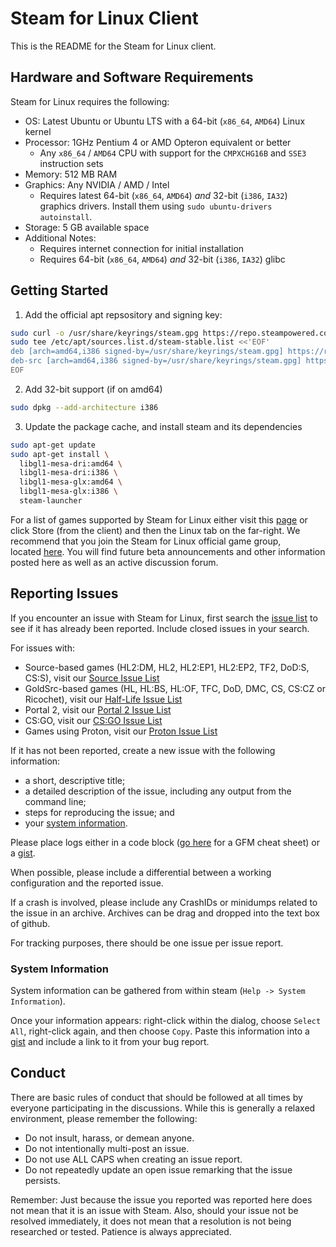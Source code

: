 Steam for Linux Client
======================

This is the README for the Steam for Linux client.

Hardware and Software Requirements
----------------------------------
Steam for Linux requires the following:

- OS: Latest Ubuntu or Ubuntu LTS with a 64-bit (`x86_64`, `AMD64`) Linux kernel
- Processor: 1GHz Pentium 4 or AMD Opteron equivalent or better
    - Any `x86_64` / `AMD64` CPU with support for the `CMPXCHG16B` and `SSE3` instruction sets
- Memory: 512 MB RAM
- Graphics: Any NVIDIA / AMD / Intel
    - Requires latest 64-bit (`x86_64`, `AMD64`) *and* 32-bit (`i386`, `IA32`) graphics drivers. Install them using `sudo ubuntu-drivers autoinstall`.
- Storage: 5 GB available space
- Additional Notes:
    - Requires internet connection for initial installation
    - Requires 64-bit (`x86_64`, `AMD64`) *and* 32-bit (`i386`, `IA32`) glibc

Getting Started
---------------

1. Add the official apt repsository and signing key:
```bash
sudo curl -o /usr/share/keyrings/steam.gpg https://repo.steampowered.com/steam/archive/stable/steam.gpg
sudo tee /etc/apt/sources.list.d/steam-stable.list <<'EOF'
deb [arch=amd64,i386 signed-by=/usr/share/keyrings/steam.gpg] https://repo.steampowered.com/steam/ stable steam
deb-src [arch=amd64,i386 signed-by=/usr/share/keyrings/steam.gpg] https://repo.steampowered.com/steam/ stable steam
EOF
```
2. Add 32-bit support (if on amd64)
```bash
sudo dpkg --add-architecture i386
```
3. Update the package cache, and install steam and its dependencies
```bash
sudo apt-get update
sudo apt-get install \
  libgl1-mesa-dri:amd64 \
  libgl1-mesa-dri:i386 \
  libgl1-mesa-glx:amd64 \
  libgl1-mesa-glx:i386 \
  steam-launcher
```

For a list of games supported by Steam for Linux either visit this [page](https://support.steampowered.com/kb_article.php?ref=8495-OKZC-0159) or click Store (from the client) and then the Linux tab on the far-right. We recommend that you join the Steam for Linux official game group, located [here](http://steamcommunity.com/app/221410). You will find future beta announcements and other information posted here as well as an active discussion forum.

Reporting Issues
----------------

If you encounter an issue with Steam for Linux, first search the [issue list](https://github.com/ValveSoftware/steam-for-linux/issues) to see if it has already been reported. Include closed issues in your search.

For issues with:

* Source-based games (HL2:DM, HL2, HL2:EP1, HL2:EP2, TF2, DoD:S, CS:S), visit our [Source Issue List](https://github.com/ValveSoftware/Source-1-Games/issues)
* GoldSrc-based games (HL, HL:BS, HL:OF, TFC, DoD, DMC, CS, CS:CZ or Ricochet), visit our [Half-Life Issue List](https://github.com/ValveSoftware/halflife/issues)
* Portal 2, visit our [Portal 2 Issue List](https://github.com/ValveSoftware/portal2/issues)
* CS:GO, visit our [CS:GO Issue List](https://github.com/ValveSoftware/csgo-osx-linux/issues)
* Games using Proton, visit our [Proton Issue List](https://github.com/ValveSoftware/Proton/issues)

If it has not been reported, create a new issue with the following information:

- a short, descriptive title;
- a detailed description of the issue, including any output from the command line;
- steps for reproducing the issue; and
- your [system information](#system-information).

Please place logs either in a code block ([go here](https://guides.github.com/features/mastering-markdown/) for a GFM cheat sheet) or a [gist](https://gist.github.com).

When possible, please include a differential between a working configuration and the reported issue.

If a crash is involved, please include any CrashIDs or minidumps related to the issue in an archive. Archives can be drag and dropped into the text box of github.

For tracking purposes, there should be one issue per issue report.

### System Information

System information can be gathered from within steam (`Help -> System Information`).

Once your information appears: right-click within the dialog, choose `Select All`, right-click again, and then choose `Copy`.
Paste this information into a [gist](https://gist.github.com/) and include a link to it from your bug report.


Conduct
-------


There are basic rules of conduct that should be followed at all times by everyone participating in the discussions.  While this is generally a relaxed environment, please remember the following:

- Do not insult, harass, or demean anyone.
- Do not intentionally multi-post an issue.
- Do not use ALL CAPS when creating an issue report.
- Do not repeatedly update an open issue remarking that the issue persists.

Remember: Just because the issue you reported was reported here does not mean that it is an issue with Steam. Also, should your issue not be resolved immediately, it does not mean that a resolution is not being researched or tested. Patience is always appreciated.
